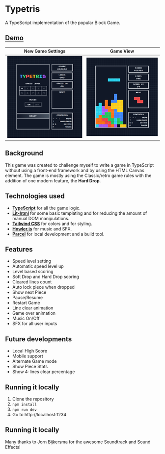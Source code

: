 # Typetris

A TypeScript implementation of the popular Block Game.

## [Demo](https://vincentvanbreugel.github.io/typetris/dist)

New Game Settings             |  Game View
:-------------------------:|:-------------------------:
![Start New Game](https://github.com/vincentvanbreugel/typetris/blob/main/public/typetris-start-new-game.png?raw=true "Start New Game")  |  ![Game View](https://github.com/vincentvanbreugel/typetris/blob/main/public/typetris-game-view.png?raw=true "Game View")

## Background

This game was created to challenge myself to write a game in TypeScript without using a front-end framework and by using the HTML Canvas element. The game is mostly using the Classic/retro game rules with the addition of one modern feature, the **Hard Drop**.

## Technologies used

* **[TypeScript](https://www.typescriptlang.org/)** for all the game logic. 
* **[Lit-html](https://lit.dev/docs/libraries/standalone-templates)** for some basic templating and for reducing the amount of manual DOM manipulations.
* **[Tailwind CSS](https://tailwindcss.com)** for colors and for styling.
* **[Howler.js](https://howlerjs.com/)** for music and SFX.
* **[Parcel](https://parceljs.org/)** for local development and a build tool.

## Features

* Speed level setting
* Automatic speed level up
* Level based scoring
* Soft Drop and Hard Drop scoring
* Cleared lines count
* Auto lock piece when dropped
* Show next Piece
* Pause/Resume
* Restart Game
* Line clear animation
* Game over animation
* Music On/Off
* SFX for all user inputs

## Future developments

* Local High Score
* Mobile support
* Alternate Game mode
* Show Piece Stats
* Show 4-lines clear percentage

## Running it locally

1. Clone the repository
2. ```npm install```
3. ```npm run dev```
4. Go to http://localhost:1234

## Running it locally

Many thanks to Jorn Bijkersma for the awesome Soundtrack and Sound Effects! 